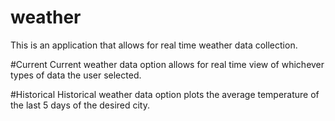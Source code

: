 # weather
This is an application that allows for real time weather data collection.

#Current
Current weather data option allows for real time view of whichever types of data the user selected.

#Historical
Historical weather data option plots the average temperature of the last 5 days of the desired city.
